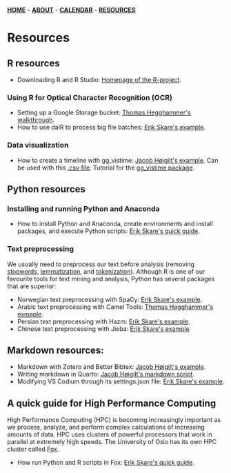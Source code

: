 [**HOME**](/index.md) - [**ABOUT**](/about.md) - [**CALENDAR**](/calendar.md) - [**RESOURCES**](/resources.md)

# Resources


## R resources

* Downloading R and R Studio: [Homepage of the R-project](https://cran.r-project.org/).

### Using R for Optical Character Recognition (OCR)

* Setting up a Google Storage bucket: [Thomas Hegghammer's walkthrough](https://dair.info/articles/setting_up_google_storage.html).
* How to use daiR to process big file batches: [Erik Skare's example](/contents/htmls/using_dair.html).

### Data visualization 

* How to create a timeline with gg_vistime: [Jacob Høigilt's example](/contents/htmls/tidslinje.html). Can be used with this [.csv file](/contents/tidslinje.csv). Tutorial for the [gg_vistime package](https://shosaco.github.io/vistime/articles/gg_vistime-vignette.html).

## Python resources

### Installing and running Python and Anaconda

* How to install Python and Anaconda, create environments and install packages, and execute Python scripts: [Erik Skare's quick guide](/contents/htmls/python.html).

### Text preprocessing

We usually need to preprocess our text before analysis (removing [stopwords](https://kavita-ganesan.com/what-are-stop-words/#.Y9kqAq3MJaQ), [lemmatization](https://www.techtarget.com/searchenterpriseai/definition/lemmatization), and [tokenization](https://www.geeksforgeeks.org/nlp-how-tokenizing-text-sentence-words-works/)). Although R is one of our favourite tools for text mining and analysis, Python has several packages that are superior:

* Norwegian text preprocessing with SpaCy: [Erik Skare's example](/contents/htmls/spacy_language_processing.html).
* Arabic text preprocessing with Camel Tools: [Thomas Hegghammer's exmaple](https://gist.github.com/Hegghammer/f6b10677a03416642caae6426912eed9).
* Persian text preprocessing with Hazm: [Erik Skare's example](/contents/htmls/persian_nlp.html).
* Chinese text preprocessing with Jieba: [Erik Skare's example](/contents/htmls/chinese_nlp.html)

## Markdown resources:

* Markdown with Zotero and Better Bibtex: [Jacob Høigilt's example](/contents/betterbibtex/markdown_zotero.html). 
* Writing markdown in Quarto: [Jacob Høigilt's markdown script](/contents/htmls/miniguide_quarto.html).
* Modifying VS Codium through its settings.json file: [Erik Skare's example](/contents/htmls/optimizing_vs_codium.html).

## A quick guide for High Performance Computing

High Performance Computing (HPC) is becoming increasingly important as we process, analyze, and perform complex calculations of increasing amounts of data. HPC uses clusters of powerful processors that work in parallel at extremely high speeds. The University of Oslo has its own HPC cluster called [Fox](https://www.uio.no/english/services/it/research/hpc/fox/index.html).

* How run Python and R scripts in Fox: [Erik Skare's quick guide](/contents/htmls/quick_guide_to_hpc_and_slurm.html).

